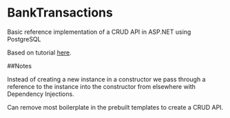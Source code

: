 # BankTransactions
Basic reference implementation of a CRUD API in ASP.NET using PostgreSQL

Based on tutorial [here](https://www.youtube.com/watch?v=VYmsoCWjvM4). 

##Notes

Instead of creating a new instance in a constructor we pass through a reference to the instance into the constructor from elsewhere with Dependency Injections.

Can remove most boilerplate in the prebuilt templates to create a CRUD API.

